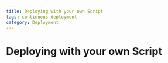 ```yaml
---
title: Deploying with your own Script
tags: continuous deployment
category: Deployment
---
```


# Deploying with your own Script
